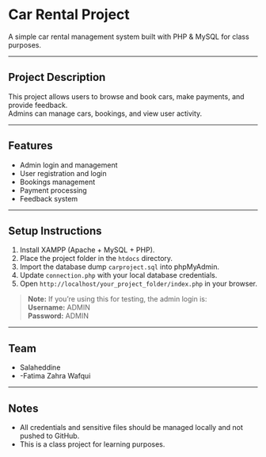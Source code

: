 # Car Rental Project

A simple car rental management system built with PHP & MySQL for class purposes.

---

## **Project Description**
This project allows users to browse and book cars, make payments, and provide feedback.  
Admins can manage cars, bookings, and view user activity.

---

## **Features**
- Admin login and management
- User registration and login
- Bookings management
- Payment processing
- Feedback system

---

## **Setup Instructions**
1. Install XAMPP (Apache + MySQL + PHP).  
2. Place the project folder in the `htdocs` directory.  
3. Import the database dump `carproject.sql` into phpMyAdmin.  
4. Update `connection.php` with your local database credentials.  
5. Open `http://localhost/your_project_folder/index.php` in your browser.

> **Note:** If you’re using this for testing, the admin login is:  
> **Username:** ADMIN  
> **Password:** ADMIN  

---

## **Team**
- Salaheddine
- -Fatima Zahra Wafqui

---

## **Notes**
- All credentials and sensitive files should be managed locally and not pushed to GitHub.  
- This is a class project for learning purposes.
